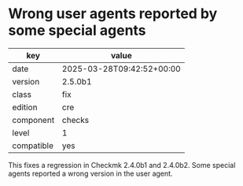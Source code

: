 [//]: # (werk v2)
# Wrong user agents reported by some special agents

key        | value
---------- | ---
date       | 2025-03-28T09:42:52+00:00
version    | 2.5.0b1
class      | fix
edition    | cre
component  | checks
level      | 1
compatible | yes

This fixes a regression in Checkmk 2.4.0b1 and 2.4.0b2.
Some special agents reported a wrong version in the user agent.

